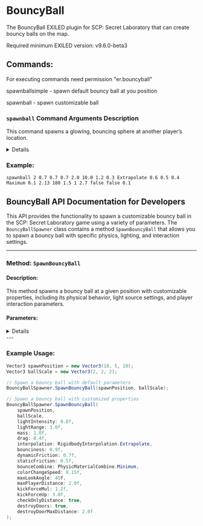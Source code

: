 # BouncyBall
The BouncyBall EXILED plugin for SCP: Secret Laboratory that can create bouncy balls on the map.

Required minimum EXILED version: v9.6.0-beta3

## Commands:
For executing commands need permission "er.bouncyball"

spawnballsimple - spawn default bouncy ball at you position

spawnball - spawn customizable ball


### `spawnball` Command Arguments Description

This command spawns a glowing, bouncing sphere at another player’s location.

<details>
1. **PlayerId**  
   - The numeric ID of the player whose position the ball will appear at.  
   - *Example:* `2`  

2. **SizeX**  
   - How wide the ball is, left to right. Bigger numbers make a wider ball.  
   - *Example:* `1.5`  

3. **SizeY**  
   - How tall the ball is, bottom to top. Bigger numbers make a taller ball.  
   - *Example:* `1.5`  

4. **SizeZ**  
   - How deep the ball is, front to back. Bigger numbers make a deeper ball.  
   - *Example:* `1.5`  

5. **LightIntensity**  
   - How bright the ball’s glow is. Higher values make it shine more.  
   - *Example:* `0.35`  

6. **LightRange**  
   - How far the glow reaches around the ball. Larger values light up more area.  
   - *Example:* `1.6`  

7. **Mass**  
   - How heavy the ball feels when it bounces and rolls. Larger values make it heavier.  
   - *Example:* `0.8`  

8. **Drag**  
   - How quickly the ball slows down in the air. Higher values make it lose speed faster.  
   - *Example:* `0.3`  

9. **Interpolation**  
   - How the game smooths the ball’s motion between updates. Options:  
     - `None` – no smoothing  
     - `Interpolate` – smooth movement  
     - `Extrapolate` – predict fast movement  
   - *Example:* `Interpolate`  

10. **Bounciness**  
    - How springy the ball is when it hits something. Higher values make it bounce higher.  
    - *Example:* `0.6`  

11. **DynamicFriction**  
    - How much the ball resists sliding once it’s moving. Higher values slow sliding more.  
    - *Example:* `0.6`  

12. **StaticFriction**  
    - How much the ball resists starting to slide from a standstill. Higher values make it harder to push.  
    - *Example:* `0.4`  

13. **BounceCombine**  
    - How the ball’s springiness mixes with what it hits. Options:  
      - `Average` – take the average  
      - `Minimum` – use the lowest value  
      - `Multiply` – multiply both values  
      - `Maximum` – use the highest value  
    - *Example:* `Maximum`  

14. **ChangeSpeed**  
    - How fast the ball’s color shifts through the rainbow. Bigger numbers cycle faster.  
    - *Example:* `0.1`  

15. **VerticalDivider**  
    - Shapes how steeply you must look up or down to kick the ball. Larger numbers make the vertical view requirement more strict.  
    - *Example:* `2.13`  

16. **MaxAngle**  
    - How far to the side you can look and still kick the ball. Measured in degrees from straight ahead.  
    - *Example:* `34`  

17. **MaxDistance**  
    - How close you must be to the ball to kick it. Larger values let you kick from farther away.  
    - *Example:* `1.5`  

18. **KickForceMul**  
    - How much your kick strength is multiplied. Higher values send the ball flying faster.  
    - *Example:* `1.0`  

19. **KickForceUp**  
    - How much of your kick lifts the ball into the air. Higher values give it more vertical pop.  
    - *Example:* `2.7`  

20. **CheckOnlyDistance**  
    - If `true`, the ball ignores viewing angle and only checks if you’re close enough to kick.  
    - *Example:* `false`  

21. **DestroyDoors**  
    - If `true`, a fast-moving ball can break open doors it hits.  
    - *Example:* `false`  

22. **DestroyMaxDistance**  
    - How far ahead of the ball it can break doors. Larger values let it hit doors from farther away.  
    - *Example:* `0.5`  
</details>


### Example:
`spawnball 2 0.7 0.7 0.7 2.0 10.0 1.2 0.3 Extrapolate 0.6 0.5 0.4 Maximum 0.1 2.13 180 1.5 1 2.7 false false 0.1`

## BouncyBall API Documentation for Developers

This API provides the functionality to spawn a customizable bouncy ball in the SCP: Secret Laboratory game using a variety of parameters. The `BouncyBallSpawner` class contains a method `SpawnBouncyBall` that allows you to spawn a bouncy ball with specific physics, lighting, and interaction settings.

---

### Method: `SpawnBouncyBall`

#### Description:
This method spawns a bouncy ball at a given position with customizable properties, including its physical behavior, light source settings, and player interaction parameters.

#### Parameters:
<details>
1. **`position`** (`Vector3`)
   - **Description**: The world position where the bouncy ball will be spawned.
   - **Example**: `new Vector3(10, 5, 10)`

2. **`scale`** (`Vector3`)
   - **Description**: The scale of the ball. This defines its size along the X, Y, and Z axes. 
   - **Example**: `new Vector3(2, 2, 2)`

3. **`lightIntensity`** (`float` - Default: `0.35f`)
   - **Description**: The intensity of the ball's light source. A higher value will make the light brighter.
   - **Example**: `0.7f`

4. **`lightRange`** (`float` - Default: `1.6f`)
   - **Description**: The range of the ball's light. A larger value will make the light cover a wider area.
   - **Example**: `5.0f`

5. **`mass`** (`float` - Default: `0.8f`)
   - **Description**: The mass of the ball, affecting how heavy it feels and how it interacts with forces like gravity.
   - **Example**: `1.2f`

6. **`drag`** (`float` - Default: `0.3f`)
   - **Description**: The drag (air resistance) affecting the ball's movement. A higher value will slow the ball down more quickly.
   - **Example**: `0.5f`

7. **`interpolation`** (`RigidbodyInterpolation` - Default: `RigidbodyInterpolation.Interpolate`)
   - **Description**: The interpolation mode for the Rigidbody, which controls how the ball's movement is smoothed. Options:
     - `None`: No smoothing.
     - `Interpolate`: Smooths the movement.
     - `Extrapolate`: Predicts the ball's position.
   - **Example**: `RigidbodyInterpolation.Interpolate`

8. **`bounciness`** (`float` - Default: `0.6f`)
   - **Description**: How bouncy the ball is. A higher value will make the ball bounce higher.
   - **Example**: `0.8f`

9. **`dynamicFriction`** (`float` - Default: `0.6f`)
   - **Description**: The amount of friction when the ball is moving. A higher value means the ball will slow down faster.
   - **Example**: `0.7f`

10. **`staticFriction`** (`float` - Default: `0.4f`)
    - **Description**: The friction when the ball is stationary. A higher value makes it harder to start moving.
    - **Example**: `0.5f`

11. **`bounceCombine`** (`PhysicMaterialCombine` - Default: `PhysicMaterialCombine.Maximum`)
    - **Description**: Determines how the bounciness is combined with the surface material. Options:
      - `Average`: Uses an average value.
      - `Minimum`: Uses the lower value.
      - `Multiply`: Multiplies both values.
      - `Maximum`: Uses the higher value.
    - **Example**: `PhysicMaterialCombine.Multiply`

12. **`colorChangeSpeed`** (`float` - Default: `0.1f`)
    - **Description**: The speed at which the ball's color changes over time.
    - **Example**: `0.2f`

13. **`screenVerticalDiv`** (`float` - Default: `2.13f`)
    - **Description**: A value used to adjust how the ball reacts based on the player's vertical angle of view.
    - **Example**: `2.5f`

14. **`maxLookAngle`** (`float` - Default: `34f`)
    - **Description**: The maximum angle of the player's view that will still allow interaction with the ball.
    - **Example**: `40f`

15. **`maxPlayerDistance`** (`float` - Default: `1.5f`)
    - **Description**: The maximum distance at which a player can interact with the ball.
    - **Example**: `2.0f`

16. **`kickForceMul`** (`float` - Default: `1f`)
    - **Description**: Multiplies the force applied when a player kicks the ball. A higher value makes the ball move faster when kicked.
    - **Example**: `1.5f`

17. **`kickForceUp`** (`float` - Default: `2.7f`)
    - **Description**: The upward force applied to the ball when it is kicked. A higher value makes the ball fly higher.
    - **Example**: `3.0f`

18. **`checkOnlyDistance`** (`bool` - Default: `false`)
    - **Description**: If set to `true`, the ball’s interaction with players will only be based on distance, without considering angle.
    - **Example**: `true`

19. **`destroyDoors`** (`bool` - Default: `false`)
    - **Description**: Whether or not the ball can destroy doors upon collision.
    - **Example**: `true`

20. **`destroyDoorMaxDistance`** (`float` - Default: `1f`)
    - **Description**: The maximum distance at which the ball can destroy doors when it collides with them.
    - **Example**: `2.0f`
</details>
---

### Example Usage:

```csharp
Vector3 spawnPosition = new Vector3(10, 5, 10);
Vector3 ballScale = new Vector3(2, 2, 2);

// Spawn a bouncy ball with default parameters
BouncyBallSpawner.SpawnBouncyBall(spawnPosition, ballScale);

// Spawn a bouncy ball with customized properties
BouncyBallSpawner.SpawnBouncyBall(
    spawnPosition,
    ballScale,
    lightIntensity: 0.8f,
    lightRange: 3.0f,
    mass: 1.0f,
    drag: 0.4f,
    interpolation: RigidbodyInterpolation.Extrapolate,
    bounciness: 0.9f,
    dynamicFriction: 0.7f,
    staticFriction: 0.5f,
    bounceCombine: PhysicMaterialCombine.Minimum,
    colorChangeSpeed: 0.15f,
    maxLookAngle: 45f,
    maxPlayerDistance: 2.0f,
    kickForceMul: 1.2f,
    kickForceUp: 3.0f,
    checkOnlyDistance: true,
    destroyDoors: true,
    destroyDoorMaxDistance: 2.0f
);
```